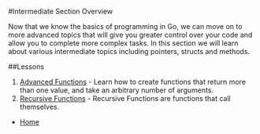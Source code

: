 #Intermediate Section Overview

Now that we know the basics of programming in Go, we can move on to more advanced topics that will give you greater control over your code and allow you to complete more complex tasks. In this section we will learn about various intermediate topics including pointers, structs and methods.

##Lessons

1. [Advanced Functions](adv-func/adv-func.md) - Learn how to create functions that return more than one value, and take an arbitrary number of arguments.
1. [Recursive Functions](recursive-functions/recursive-functions.md) - Recursive Functions are functions that call themselves.

* [Home](../README.md)
